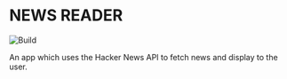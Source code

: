 # NEWS READER

![Build](https://api.travis-ci.org/KartikShankhavaram/news-reader.svg?branch=master)

An app which uses the Hacker News API to fetch news and display to the user.
